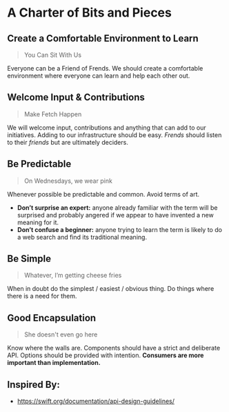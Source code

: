 # A Charter of Bits and Pieces

## Create a Comfortable Environment to Learn

> You Can Sit With Us

Everyone can be a Friend of Frends. We should create a comfortable environment
where everyone can learn and help each other out.

## Welcome Input & Contributions

> Make Fetch Happen

We will welcome input, contributions and anything that can add to our
initiatives. Adding to our infrastructure should be easy. _Frends_ should listen
to their _friends_ but are ultimately deciders.

## Be Predictable

> On Wednesdays, we wear pink

Whenever possible be predictable and common. Avoid terms of art.

- **Don’t surprise an expert:** anyone already familiar with the term will be
  surprised and probably angered if we appear to have invented a new meaning for
  it.
- **Don’t confuse a beginner:** anyone trying to learn the term is likely to do
  a web search and find its traditional meaning.

## Be Simple

> Whatever, I’m getting cheese fries

When in doubt do the simplest / easiest / obvious thing. Do things where there
is a need for them.

## Good Encapsulation

> She doesn't even go here

Know where the walls are. Components should have a strict and deliberate API.
Options should be provided with intention. **Consumers are more important than
implementation.**

## Inspired By:

- https://swift.org/documentation/api-design-guidelines/
